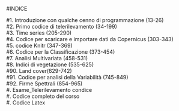 #INDICE

#1. Introduzione con qualche cenno di programmazione (13-26)                                                    
#2. Primo codice di telerilevamento (34-199)                                                       
#3. Time series (205-290)                                                   
#4. Codice per scaricare e importare dati da Copernicus (303-343)                                                         
#5. codice Knitr (347-369)                                                       
#6. Codice per la Classificazione (373-454)                                                       
#7. Analisi Multivariata (458-531)                                                              
#8. Indici di vegetazione (535-625)                                                                     
#90. Land cover(629-742)                                                                
#91. Codice per analisi della Variabilità (745-849)                                                        
#92. Firme Spettrali (854-965)                                                                         
#. Esame_Telerilevamento condice                                                                                     
#. Codice completo del corso                                                                                        
#. Codice Latex
